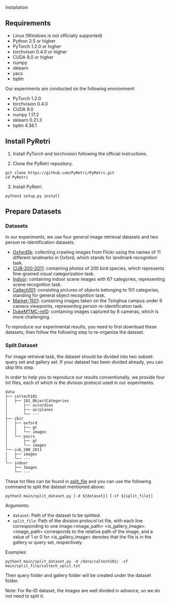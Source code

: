 Installation

## Requirements

- Linux (Windows is not officially supported)
- Python 3.5 or higher
- PyTorch 1.2.0 or higher
- torchvison 0.4.0 or higher
- CUDA 9.0 or higher
- numpy
- sklearn
- yacs
- tqdm

Our experiments are conducted on the following environment:

- PyTorch 1.2.0
- torchvision 0.4.0
- CUDA 9.0
- numpy 1.17.2
- sklearn 0.21.3
- tqdm 4.36.1

## Install PyRetri

1. Install PyTorch and torchvision following the official instructions. 

2. Clone the PyRetri repository.

```she
git clone https://github.com/PyRetri/PyRetri.git
cd PyRetri
```

3. Install PyRetri.

```shell
python3 setup.py install
```

## Prepare Datasets

### Datasets

In our experiments, we use four general image retrieval datasets and two person re-identification datasets.

- [Oxford5k](https://www.robots.ox.ac.uk/~vgg/data/oxbuildings/): collecting crawling images from Flickr using the names of 11 different landmarks in Oxford, which stands for landmark recognition task.
- [CUB-200-2011](http://www.vision.caltech.edu/visipedia/CUB-200-2011.html): containing photos of 200 bird species, which represents fine-grained visual categorization task.
- [Indoor](http://web.mit.edu/torralba/www/indoor.html): containing indoor scene images with 67 categories, representing scene recognition task.
- [Caltech101](http://www.vision.caltech.edu/Image_Datasets/Caltech101/): consisting pictures of objects belonging to 101 categories, standing for general object recognition task.
- [Market-1501](http://www.liangzheng.com.cn/Project/project_reid.html): containing images taken on the Tsinghua campus under 6 camera viewpoints, representing person re-identification task.
- [DukeMTMC-reID](https://drive.google.com/file/d/1jjE85dRCMOgRtvJ5RQV9-Afs-2_5dY3O/view): containing images captured by 8 cameras, which is more challenging.

To reproduce our experimental results, you need to first download these datasets, then follow the following step to re-organize the dataset.

### Split Dataset

For image retrieval task, the dataset should be divided into two subset: query set and gallery set. If your dataset has been divided already, you can skip this step.

In order to help you to reproduce our results conventionally, we provide four txt files, each of which is the division protocol used in our experiments. 

```shell
data
├── caltech101
│   ├── 101_ObjectCategories
│       ├── accordion
│       ├── airplanes
│       └── ···  
├── cbir
│   ├── oxford
│   │   ├── gt
│   │   └── images
│   └── pairs
│       ├── gt
│       └── images
└── cub_200_2011
│   ├── images
│   └── ···
└── indoor
    ├── Images
    └── ···

```

These txt files can be found in [split_file](../main/split_file) and you can use the following command to split the dataset mentioned above:

```shell
python3 main/split_dataset.py [-d ${dataset}] [-sf ${split_file}]
```

Arguments:

- `dataset`: Path of the dataset to be splitted.
- `split_file`: Path of the division protocol txt file, with each line corresponding to one image:<image_path> <is_gallery_image>. <image_path> corresponds to the relative path of the image, and a value of 1 or 0 for <is_gallery_image> denotes that the file is in the gallery or query set, respectively.

Examples:

```shell
python3 main/split_dataset.py -d /data/caltech101/ -sf main/split_file/caltech_split.txt
```

Then query folder and gallery folder will be created under the dataset folder.

Note: For Re-ID dataset, the images are well divided in advance, so we do not need to split it.
